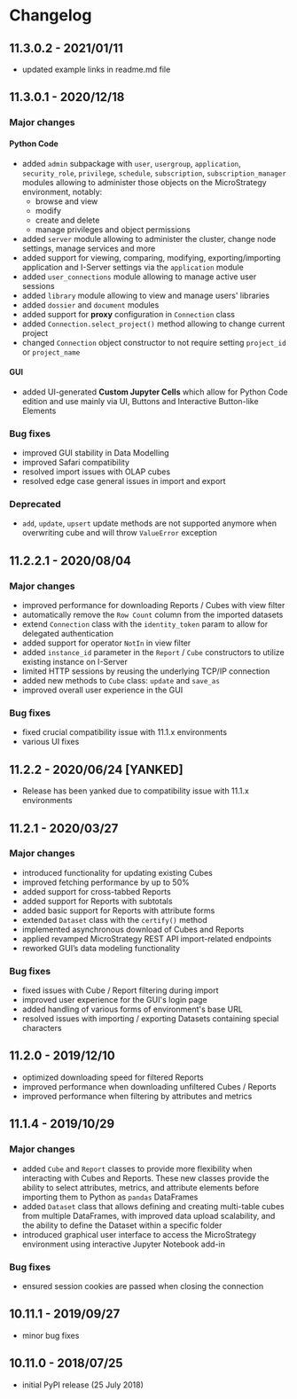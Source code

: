 # Changelog

## 11.3.0.2 - 2021/01/11

* updated example links in readme.md file

## 11.3.0.1 - 2020/12/18

### Major changes

#### Python Code

* added `admin` subpackage with `user`, `usergroup`, `application`,
  `security_role`, `privilege`, `schedule`, `subscription`,
  `subscription_manager` modules allowing to administer those objects on the
  MicroStrategy environment, notably:
  * browse and view
  * modify
  * create and delete
  * manage privileges and object permissions
* added `server` module allowing to administer the cluster, change node
  settings, manage services and more
* added support for viewing, comparing, modifying, exporting/importing
  application and I-Server settings via the `application` module
* added `user_connections` module allowing to manage active user sessions
* added `library` module allowing to view and manage users' libraries
* added `dossier` and `document` modules
* added support for **proxy** configuration in `Connection` class
* added `Connection.select_project()` method allowing to change current project
* changed `Connection` object constructor to not require setting `project_id` or
  `project_name`

#### GUI

* added UI-generated **Custom Jupyter Cells** which allow for Python
  Code edition and use mainly via UI, Buttons and Interactive Button-like Elements

### Bug fixes

* improved GUI stability in Data Modelling
* improved Safari compatibility
* resolved import issues with OLAP cubes
* resolved edge case general issues in import and export

### Deprecated

* `add`, `update`, `upsert` update methods are not supported anymore when
  overwriting cube and will throw `ValueError` exception

## 11.2.2.1 - 2020/08/04

### Major changes

* improved performance for downloading Reports / Cubes with view filter
* automatically remove the `Row Count` column from the imported datasets
* extend `Connection` class with the `identity_token` param to allow for
  delegated authentication
* added support for operator `NotIn` in view filter
* added `instance_id` parameter in the `Report` / `Cube` constructors to utilize
  existing instance on I-Server
* limited HTTP sessions by reusing the underlying TCP/IP connection
* added new methods to `Cube` class: `update` and `save_as`
* improved overall user experience in the GUI

### Bug fixes

* fixed crucial compatibility issue with 11.1.x environments
* various UI fixes

## 11.2.2 - 2020/06/24 [YANKED]

* Release has been yanked due to compatibility issue with 11.1.x environments

## 11.2.1 - 2020/03/27

### Major changes

* introduced functionality for updating existing Cubes
* improved fetching performance by up to 50%
* added support for cross-tabbed Reports
* added support for Reports with subtotals
* added basic support for Reports with attribute forms
* extended `Dataset` class with the `certify()` method
* implemented asynchronous download of Cubes and Reports
* applied revamped MicroStrategy REST API import-related endpoints
* reworked GUI’s data modeling functionality

### Bug fixes

* fixed issues with Cube / Report filtering during import
* improved user experience for the GUI's login page
* added handling of various forms of environment's base URL
* resolved issues with importing / exporting Datasets containing special characters

## 11.2.0 - 2019/12/10

* optimized downloading speed for filtered Reports
* improved performance when downloading unfiltered Cubes / Reports
* improved performance when filtering by attributes and metrics

## 11.1.4 - 2019/10/29

### Major changes

* added `Cube` and `Report` classes to provide more flexibility when interacting
  with Cubes and Reports. These new classes provide the ability to select
  attributes, metrics, and attribute elements before importing them to Python as
  `pandas` DataFrames
* added `Dataset` class that allows defining and creating multi-table cubes from
  multiple DataFrames, with improved data upload scalability, and the ability to
  define the Dataset within a specific folder
* introduced graphical user interface to access the MicroStrategy environment
  using interactive Jupyter Notebook add-in

### Bug fixes

* ensured session cookies are passed when closing the connection

## 10.11.1 - 2019/09/27

* minor bug fixes

## 10.11.0 - 2018/07/25

* initial PyPI release (25 July 2018)
